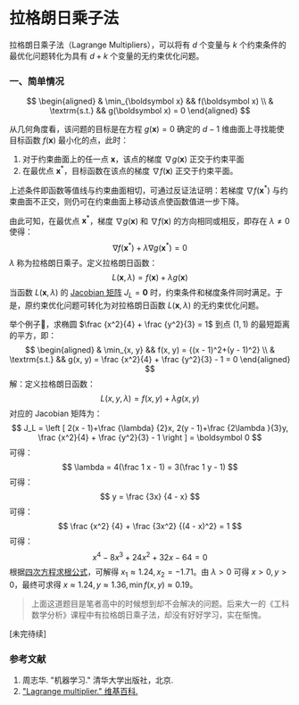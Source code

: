 # 拉格朗日乘子法

拉格朗日乘子法（Lagrange Multipliers），可以将有 $d$ 个变量与 $k$ 个约束条件的最优化问题转化为具有 $d+k$ 个变量的无约束优化问题。

### 一、简单情况

$$
\begin{aligned}
& \min_{\boldsymbol x} && f(\boldsymbol x) \\
& \textrm{s.t.} && g(\boldsymbol x) = 0
\end{aligned}
$$

从几何角度看，该问题的目标是在方程 $g(\boldsymbol x) = 0$ 确定的 $d-1$ 维曲面上寻找能使目标函数 $f(\boldsymbol x)$ 最小化的点，此时：

1. 对于约束曲面上的任一点 $\boldsymbol x$，该点的梯度 $\nabla g(\boldsymbol x)$ 正交于约束平面
2. 在最优点 $\boldsymbol x^*$，目标函数在该点的梯度 $\nabla f(\boldsymbol x)$ 正交于约束平面。

上述条件即函数等值线与约束曲面相切，可通过反证法证明：若梯度 $\nabla f(\boldsymbol x^*)$ 与约束曲面不正交，则仍可在约束曲面上移动该点使函数值进一步下降。

由此可知，在最优点 $\boldsymbol x^*$，梯度 $\nabla g(\boldsymbol x)$ 和 $\nabla f(\boldsymbol x)$ 的方向相同或相反，即存在 $\lambda \neq 0$ 使得：
$$
\nabla f(\boldsymbol x^*) + \lambda \nabla g(\boldsymbol x^*) = 0
$$
$\lambda$ 称为拉格朗日乘子。定义拉格朗日函数：
$$
L(\boldsymbol x, \lambda) = f(\boldsymbol x) + \lambda g(\boldsymbol x)
$$
当函数 $L(\boldsymbol x, \lambda)$ 的 [Jacobian 矩阵](https://en.wikipedia.org/wiki/Jacobian_matrix_and_determinant) $J_L = \boldsymbol 0$ 时，约束条件和梯度条件同时满足。于是，原约束优化问题可转化为对拉格朗日函数 $L(\boldsymbol x, \lambda)$ 的无约束优化问题。

举个例子🌰，求椭圆 $\frac {x^2}{4} + \frac {y^2}{3} = 1$ 到点 $(1, 1)$ 的最短距离的平方，即：
$$
\begin{aligned}
& \min_{x, y} && f(x, y) = {(x - 1)^2+(y - 1)^2} \\
& \textrm{s.t.} && g(x, y) = \frac {x^2}{4} + \frac {y^2}{3} - 1 = 0
\end{aligned}
$$
解：定义拉格朗日函数：
$$
L(x, y, \lambda) = f(x, y) + \lambda g(x, y)
$$
对应的 Jacobian 矩阵为：
$$
J_L = \left [ 2(x - 1)+\frac {\lambda} {2}x, 2(y - 1)+\frac {2\lambda }{3}y, \frac {x^2}{4} + \frac {y^2}{3} - 1 \right ] = \boldsymbol 0
$$
可得：
$$
\lambda = 4(\frac 1 x - 1) = 3(\frac 1 y - 1)
$$
可得：
$$
y = \frac {3x} {4 - x}
$$
可得：
$$
\frac {x^2} {4} + \frac {3x^2} {(4 - x)^2} = 1
$$
可得：
$$
x^4 - 8x^3 + 24 x^2 + 32x - 64 = 0
$$
根据[四次方程求根公式](https://zh.wikipedia.org/wiki/%E5%9B%9B%E6%AC%A1%E6%96%B9%E7%A8%8B#%E6%B1%82%E6%A0%B9%E5%85%AC%E5%BC%8F)，可解得 $x_1 \approx 1.24, x_2 = -1.71$。由 $\lambda > 0$ 可得 $x > 0, y > 0$，最终可求得 $x \approx 1.24, y \approx 1.36, \min f(x, y) \approx 0.19$。

> 上面这道题目是笔者高中的时候想到却不会解决的问题。后来大一的《工科数学分析》课程中有拉格朗日乘子法，却没有好好学习，实在惭愧。

[未完待续]

### 参考文献

1. 周志华. "机器学习." 清华大学出版社，北京.
2. ["Lagrange multiplier." 维基百科.](https://en.wikipedia.org/wiki/Lagrange_multiplier)